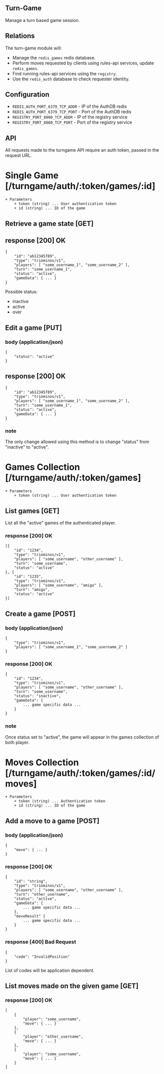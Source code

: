 Turn-Game
---------

Manage a turn based game session.

Relations
---------

The turn-game module will:

 * Manage the `redis_games` redis database.
 * Perform moves requested by clients using rules-api services, update `redis_games`.
 * Find running rules-api services using the `registry`.
 * Use the `redis_auth` database to check requester identity.

Configuration
-------------

 * `REDIS_AUTH_PORT_6379_TCP_ADDR` - IP of the AuthDB redis
 * `REDIS_AUTH_PORT_6379_TCP_PORT` - Port of the AuthDB redis
 * `REGISTRY_PORT_8000_TCP_ADDR` - IP of the registry service
 * `REGISTRY_PORT_8000_TCP_PORT` - Port of the registry service

API
---

All requests made to the turngame API require an auth token, passed in the request URL.

# Single Game [/turngame/auth/:token/games/:id]

    + Parameters
        + token (string) ... User authentication token
        + id (string) ... ID of the game

## Retrieve a game state [GET]

## response [200] OK

    {
        "id": "ab12345789",
        "type": "triominos/v1",
        "players": [ "some_username_1", "some_username_2" ],
        "turn": "some_username_1",
        "status": "active",
        "gameData": { ... }
    }

Possible status:

 * inactive
 * active
 * over

## Edit a game [PUT]

### body (application/json)

    {
        "status": "active"
    }

## response [200] OK

    {
        "id": "ab12345789",
        "type": "triominos/v1",
        "players": [ "some_username_1", "some_username_2" ],
        "turn": "some_username_1",
        "status": "active",
        "gameData": { ... }
    }

### note

The only change allowed using this method is to change "status" from "inactive" to "active".

# Games Collection [/turngame/auth/:token/games]

    + Parameters
        + token (string) ... User authentication token

## List games [GET]

List all the "active" games of the authenticated player.

### response [200] OK

    [{
        "id": "1234",
        "type": "triominos/v1",
        "players": [ "some_username", "other_username" ],
        "turn": "some_username",
        "status": "active"
    }, {
        "id": "1235",
        "type": "triominos/v1",
        "players": [ "some_username", "amigo" ],
        "turn": "amigo",
        "status": "active"
    }]

## Create a game [POST]

### body (application/json)

    {
        "type": "triominos/v1",
        "players": [ "some_username_1", "some_username_2" ]
    }

### response [200] OK

    {
        "id": "1234",
        "type": "triominos/v1",
        "players": [ "some_username", "other_username" ],
        "turn": "some_username",
        "status": "inactive",
        "gameData": {
            ... game specific data ...
        }
    }

### note

Once status set to "active", the game will appear in the games collection of both player.

# Moves Collection [/turngame/auth/:token/games/:id/moves]

    + Parameters
        + token (string) ... Authentication token
        + id (string) ... ID of the game

## Add a move to a game [POST]

### body (application/json)

    {
        "move": { ... }
    }

### response [200] OK

    {
        "id": "string",
        "type": "triominos/v1",
        "players": [ "some_username", "other_username" ],
        "turn": "other_username",
        "status": "active",
        "gameData": {
            ... game specific data ...
        },
        "moveResult" {
            ... game specific data ...
        }
    }

### response [400] Bad Request

    {
        "code": "InvalidPosition"
    }

List of codes will be application dependent.

## List moves made on the given game [GET]

### response [200] OK

    [
        {
            "player": "some_username",
            "move": { ... }
        },
        {
            "player": "other_username",
            "move": { ... }
        },
        {
            "player": "some_username",
            "move": { ... }
        }
    ]

